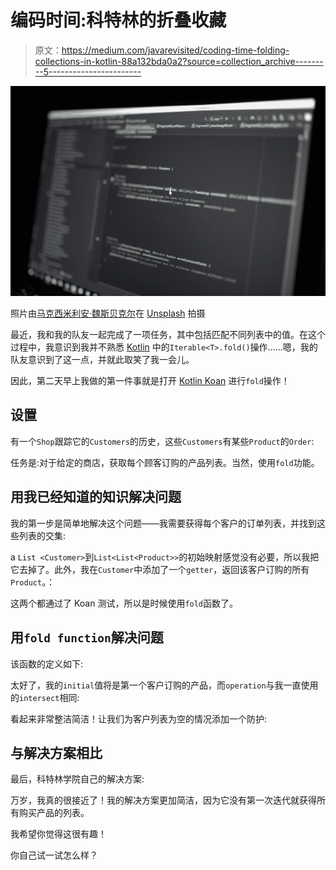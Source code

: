 # 编码时间:科特林的折叠收藏

> 原文：<https://medium.com/javarevisited/coding-time-folding-collections-in-kotlin-88a132bda0a2?source=collection_archive---------5----------------------->

![](img/8e100881b901a3aec5a619cbc700d33b.png)

照片由[马克西米利安·魏斯贝克尔](https://unsplash.com/@maxweisbecker?utm_source=medium&utm_medium=referral)在 [Unsplash](https://unsplash.com?utm_source=medium&utm_medium=referral) 拍摄

最近，我和我的队友一起完成了一项任务，其中包括匹配不同列表中的值。在这个过程中，我意识到我并不熟悉 [Kotlin](/javarevisited/top-5-courses-to-learn-kotlin-in-2020-dfc3fa7706d8?source=---------16------------------) 中的`Iterable<T>.fold()`操作……嗯，我的队友意识到了这一点，并就此取笑了我一会儿。

因此，第二天早上我做的第一件事就是打开 [Kotlin Koan](https://play.kotlinlang.org/koans/overview) 进行`fold`操作！

## **设置**

有一个`Shop`跟踪它的`Customers`的历史，这些`Customers`有某些`Product`的`Order`:

任务是:对于给定的商店，获取每个顾客订购的产品列表。当然，使用`fold`功能。

## 用我已经知道的知识解决问题

我的第一步是简单地解决这个问题——我需要获得每个客户的订单列表，并找到这些列表的交集:

a `List <Customer>`到`List<List<Product>>`的初始映射感觉没有必要，所以我把它去掉了。此外，我在`Customer`中添加了一个`getter`，返回该客户订购的所有`Product`。：

这两个都通过了 Koan 测试，所以是时候使用`fold`函数了。

## 用`fold function`解决问题

该函数的定义如下:

太好了，我的`initial`值将是第一个客户订购的产品，而`operation`与我一直使用的`intersect`相同:

看起来非常整洁简洁！让我们为客户列表为空的情况添加一个防护:

## 与解决方案相比

最后，科特林学院自己的解决方案:

万岁，我真的很接近了！我的解决方案更加简洁，因为它没有第一次迭代就获得所有购买产品的列表。

我希望你觉得这很有趣！

你自己试一试怎么样？
